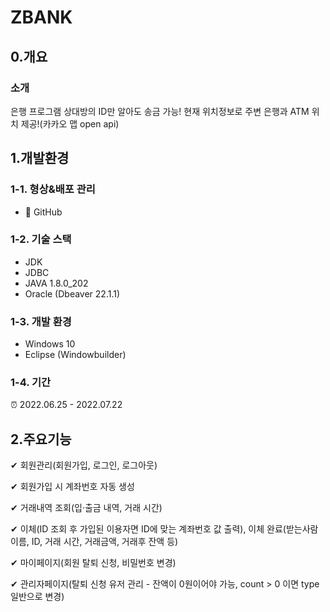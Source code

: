 # ZBANK

## 0.개요
### 소개
  은행 프로그램
  상대방의 ID만 알아도 송금 가능!
  현재 위치정보로 주변 은행과 ATM 위치 제공!(카카오 맵 open api)
  
## 1.개발환경
### 1-1. 형상&배포 관리
 * 🔨 GitHub
### 1-2. 기술 스택
 * JDK
 * JDBC
 * JAVA 1.8.0_202
 * Oracle (Dbeaver 22.1.1)
### 1-3. 개발 환경
* Windows 10
* Eclipse (Windowbuilder)
### 1-4. 기간
 ⏰ 2022.06.25 - 2022.07.22

## 2.주요기능
✔ 회원관리(회원가입, 로그인, 로그아웃)<br>

✔ 회원가입 시 계좌번호 자동 생성<br>

✔ 거래내역 조회(입·출금 내역, 거래 시간)<br>

✔ 이체(ID 조회 후 가입된 이용자면 ID에 맞는 계좌번호 값 출력), 이체 완료(받는사람 이름, ID, 거래 시간, 거래금액, 거래후 잔액 등)<br>

✔ 마이페이지(회원 탈퇴 신청, 비밀번호 변경) <br>

✔ 관리자페이지(탈퇴 신청 유저 관리 - 잔액이 0원이어야 가능, count > 0 이면 type 일반으로 변경)<br>

